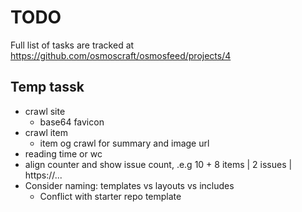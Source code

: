 # TODO

Full list of tasks are tracked at https://github.com/osmoscraft/osmosfeed/projects/4

## Temp tassk

- crawl site
  - base64 favicon
- crawl item
  - item og crawl for summary and image url
- reading time or wc
- align counter and show issue count, .e.g 10 + 8 items | 2 issues | https://...
- Consider naming: templates vs layouts vs includes
  - Conflict with starter repo template
